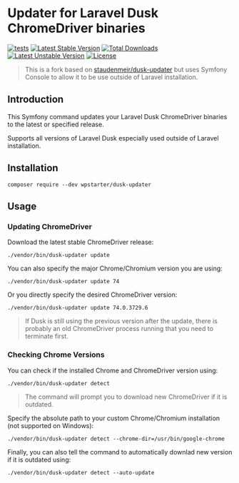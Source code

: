 Updater for Laravel Dusk ChromeDriver binaries
==============

[![tests](https://github.com/orchestral/dusk-updater/workflows/tests/badge.svg?branch=master)](https://github.com/orchestral/dusk-updater/actions?query=branch%3Amaster+workflow%3Atests)
[![Latest Stable Version](https://poser.pugx.org/orchestra/dusk-updater/version)](https://packagist.org/packages/orchestra/dusk-updater)
[![Total Downloads](https://poser.pugx.org/orchestra/dusk-updater/downloads)](https://packagist.org/packages/orchestra/dusk-updater)
[![Latest Unstable Version](https://poser.pugx.org/orchestra/dusk-updater/v/unstable)](//packagist.org/packages/orchestra/dusk-updater)
[![License](https://poser.pugx.org/orchestra/dusk-updater/license)](https://packagist.org/packages/orchestra/dusk-updater)

> This is a fork based on [staudenmeir/dusk-updater](https://github.com/staudenmeir/dusk-updater) but uses Symfony Console to allow it to be use outside of Laravel installation.

## Introduction

This Symfony command updates your Laravel Dusk ChromeDriver binaries to the latest or specified release.

Supports all versions of Laravel Dusk especially used outside of Laravel installation.

## Installation

    composer require --dev wpstarter/dusk-updater

## Usage

### Updating ChromeDriver

Download the latest stable ChromeDriver release:

    ./vendor/bin/dusk-updater update

You can also specify the major Chrome/Chromium version you are using:

    ./vendor/bin/dusk-updater update 74

Or you directly specify the desired ChromeDriver version:

    ./vendor/bin/dusk-updater update 74.0.3729.6

> If Dusk is still using the previous version after the update, there is probably an old ChromeDriver process running that you need to terminate first.

### Checking Chrome Versions

You can check if the installed Chrome and ChromeDriver version using:

    ./vendor/bin/dusk-updater detect

> The command will prompt you to download new ChromeDriver if it is outdated.

Specify the absolute path to your custom Chrome/Chromium installation (not supported on Windows):

    ./vendor/bin/dusk-updater detect --chrome-dir=/usr/bin/google-chrome

Finally, you can also tell the command to automatically downlad new version if it is outdated using:

    ./vendor/bin/dusk-updater detect --auto-update
